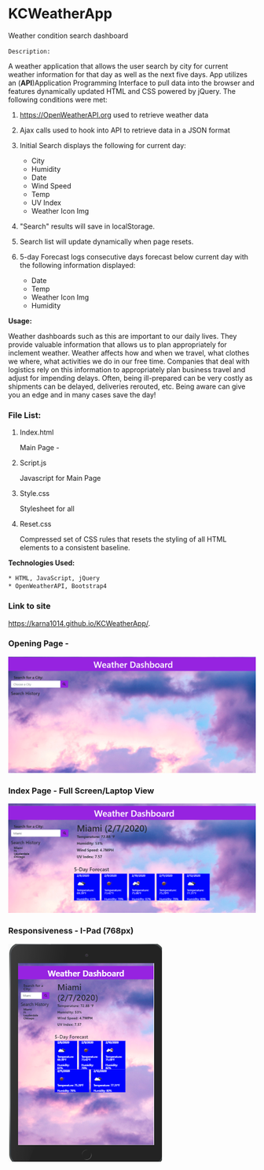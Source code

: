 # KCWeatherApp
Weather condition search dashboard 

`Description:`

A weather application that allows the user search by city for current weather information for that day as well as the next five days.  App utilizes an (**API**)Application Programming Interface to pull data into the browser and features dynamically updated HTML and CSS powered by jQuery.  The following conditions were met:

1. https://OpenWeatherAPI.org used to retrieve weather data
2. Ajax calls used to hook into API to retrieve data in a JSON format
3. Initial Search displays the following for current day:

    * City                  
    * Humidity
    * Date                  
    * Wind Speed
    * Temp                  
    * UV Index  
    * Weather Icon Img
    
4. "Search" results will save in localStorage.
5. Search list will update dynamically when page resets.
6. 5-day Forecast logs consecutive days forecast below current day with the following information displayed:    

    * Date                  
    * Temp                    
    * Weather Icon Img
    * Humidity


**Usage:**

Weather dashboards such as this are important to our daily lives.  They provide valuable information that allows us to plan appropriately for inclement weather.  Weather affects how and when we travel, what clothes we where, what activities we do in our free time.  Companies that deal with logistics rely on this information to appropriately plan business travel and adjust for impending delays.  Often, being ill-prepared can be very costly as shipments can be delayed, deliveries rerouted, etc. Being aware can give you an edge and in many cases save the day!


### File List:

1. Index.html
    
    Main Page - 

2. Script.js    
    
    Javascript for Main Page 

3. Style.css

    Stylesheet for all

4. Reset.css         

    Compressed set of CSS rules that resets the styling of all HTML elements to a consistent baseline.

**Technologies Used:**

    * HTML, JavaScript, jQuery
    * OpenWeatherAPI, Bootstrap4

### Link to site

https://karna1014.github.io/KCWeatherApp/.


### Opening Page - 

![Index Page](./Assets/Images/OpeningScreen.png)


### Index Page - Full Screen/Laptop View

![Index Page](./Assets/Images/InitialSearch.png)


### Responsiveness - I-Pad (768px)

![I-Pad](./Assets/Images/I-Pad-View.png)



